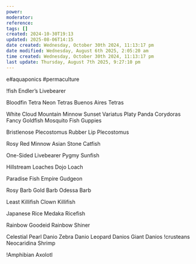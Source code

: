 ```yaml
---
power: 
moderator: 
reference: 
tags: []
created: 2024-10-30T19:13
updated: 2025-08-06T14:15
date created: Wednesday, October 30th 2024, 11:13:17 pm
date modified: Wednesday, August 6th 2025, 2:05:20 am
time created: Wednesday, October 30th 2024, 11:13:17 pm
last update: Thursday, August 7th 2025, 9:27:10 pm
---
```

e#aquaponics #permaculture 

!fish
Endler’s Livebearer

Bloodfin Tetra
Neon Tetras
Buenos Aires Tetras

White Cloud Mountain Minnow
Sunset Variatus Platy
Panda Corydoras
Fancy Goldfish
Mosquito Fish
Guppies

Bristlenose Plecostomus
Rubber Lip Plecostomus

Rosy Red Minnow
Asian Stone Catfish

One-Sided Livebearer
Pygmy Sunfish

Hillstream Loaches
Dojo Loach

Paradise Fish
Empire Gudgeon

Rosy Barb
Gold Barb
Odessa Barb

Least Killifish
Clown Killifish

Japanese Rice
Medaka Ricefish

Rainbow Goodeid
Rainbow Shiner

Celestial Pearl Danio
Zebra Danio
Leopard Danios
Giant Danios
!crusteans
Neocaridina Shrimp

!Amphibian
Axolotl







